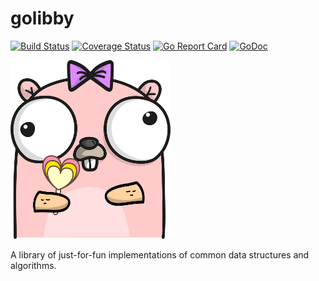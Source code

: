 # golibby

[![Build Status](https://travis-ci.org/danrl/golib.svg?branch=master)](https://travis-ci.org/danrl/golib)
[![Coverage Status](https://coveralls.io/repos/github/danrl/golibby/badge.svg?branch=master)](https://coveralls.io/github/danrl/golibby?branch=master)
[![Go Report Card](https://goreportcard.com/badge/github.com/danrl/golib)](https://goreportcard.com/report/github.com/danrl/golib)
[![GoDoc](https://godoc.org/github.com/danrl/golib?status.svg)](https://godoc.org/github.com/danrl/golib)

![Libby](_/libby.png)

A library of just-for-fun implementations of common data structures and
algorithms.
